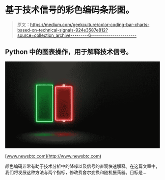 # 基于技术信号的彩色编码条形图。

> 原文：<https://medium.com/geekculture/color-coding-bar-charts-based-on-technical-signals-924e3587e812?source=collection_archive---------6----------------------->

## Python 中的图表操作，用于解释技术信号。

![](img/d318f5f4e8f2dbcd79f1b9d8af0394d7.png)

[www.newsbtc.com](http://www.newsbtc.com)

颜色编码非常有助于技术分析中的降噪以及信号的直观快速解释。在这篇文章中，我们将发展这种方法与两个指标，修改费舍尔变换和随机振荡器。目标是…